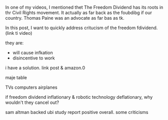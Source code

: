 
In one of my videos, I mentioned thet The Freedom Dividend has its roots in thr Civil Rights movement. It actually as far back as the foubdibg if our country. Thomas Paine was an advocate as far bas as tk.

In this post, I want to quickly address critucism of the freedom fdividend. (link ti video)

they are:
- will cause infkation
- disincentive to work

i have a solution. link post & amazon.0


maje table

TVs
computers
airplanes


if freedom dividend inflationary & robotic technology deflationary, why wouldn't they cancel out?

sam altman backed ubi study
report positive overall. some criticisms
